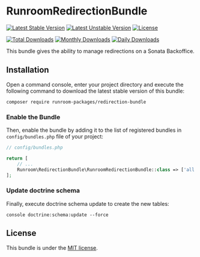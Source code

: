 RunroomRedirectionBundle
========================

[![Latest Stable Version](https://poser.pugx.org/runroom-packages/redirection-bundle/v/stable)](https://packagist.org/packages/runroom-packages/redirection-bundle)
[![Latest Unstable Version](https://poser.pugx.org/runroom-packages/redirection-bundle/v/unstable)](https://packagist.org/packages/runroom-packages/redirection-bundle)
[![License](https://poser.pugx.org/runroom-packages/redirection-bundle/license)](https://packagist.org/packages/runroom-packages/redirection-bundle)

[![Total Downloads](https://poser.pugx.org/runroom-packages/redirection-bundle/downloads)](https://packagist.org/packages/runroom-packages/redirection-bundle)
[![Monthly Downloads](https://poser.pugx.org/runroom-packages/redirection-bundle/d/monthly)](https://packagist.org/packages/runroom-packages/redirection-bundle)
[![Daily Downloads](https://poser.pugx.org/runroom-packages/redirection-bundle/d/daily)](https://packagist.org/packages/runroom-packages/redirection-bundle)

This bundle gives the ability to manage redirections on a Sonata Backoffice.

## Installation

Open a command console, enter your project directory and execute the following command to download the latest stable version of this bundle:

```
composer require runroom-packages/redirection-bundle
```

### Enable the Bundle

Then, enable the bundle by adding it to the list of registered bundles in `config/bundles.php` file of your project:

```php
// config/bundles.php

return [
    // ...
    Runroom\RedirectionBundle\RunroomRedirectionBundle::class => ['all' => true],
];
```

### Update doctrine schema

Finally, execute doctrine schema update to create the new tables:

```
console doctrine:schema:update --force
```

## License

This bundle is under the [MIT license](LICENSE).
